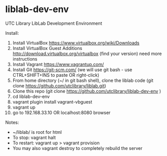 # liblab-dev-env
UTC Library LibLab Development Environment

Install:
1. Install VirtualBox https://www.virtualbox.org/wiki/Downloads
2. Install VirtualBox Guest Additions http://download.virtualbox.org/virtualbox (find your version) need more instructions
3. Install Vagrant https://www.vagrantup.com/
4. Install Git https://git-scm.com/ (we will use git bash - use CTRL+SHIFT+INS to paste OR right-click)
5. From home directory (~/ in git bash shell), clone the liblab code (git clone https://github.com/utclibrary/liblab.git)
5. Clone this repo (git clone https://github.com/utclibrary/liblab-dev-env )
6. cd liblab-dev-env
7. vagrant plugin install vagrant-vbguest
8. vagrant up
9. go to 192.168.33.10 OR localhost:8080 browser

Notes:
-  ~/liblab/ is root for html
- To stop: vagrant halt
- To restart: vagrant up > vagrant provision
- You may also vagrant destroy to completely rebuild the server

